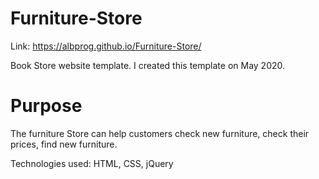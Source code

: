 # Furniture-Store

Link: https://albprog.github.io/Furniture-Store/

Book Store website template. I created this template on May 2020.

# Purpose

The furniture Store can help customers check new furniture, check their prices, find new furniture.

Technologies used: HTML, CSS, jQuery
